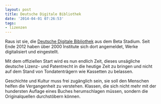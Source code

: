 ```yaml
---
layout: post
title: Deutsche Digitale Bibliothek
date: '2014-04-01 07:26:53'
tags:
- lizenzen
---
```


Raus ist sie, die [Deutsche Digitale Bibliothek](https://www.deutsche-digitale-bibliothek.de/) aus dem Beta Stadium. Seit Ende 2012 haben über 2000 Institute sich dort angemeldet, Werke digitalisiert und eingestellt.

Mit dem offiziellen Start wird es nun endlich Zeit, dieses unsägliche deutsche Lizenz- und Patentrecht in die heutige Zeit zu bringen und nicht auf dem Stand von Tondatenträgern wie Kassetten zu belassen.

Geschichte und Kultur muss frei zugänglich sein, sie soll den Menschen helfen die Vergangenheit zu verstehen. Klassen, die sich nicht mehr mit der hundersten Auflage eines Buches herumschlagen müssen, sondern die Originalquellen durchstöbern können.